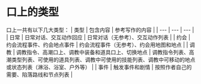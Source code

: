 # 口上的类型
口上一共有以下几大类型：
| 类型 | 包含内容 | 参考写作的内容 |
| --- | --- | --- |
| 日常 | 日常对话、交互动作回应 | 日常对话（无参考）、交互动作列表 |
| 约会 | 约会流程事件、约会地点事件 | 约会流程事件（无参考）、约会用地图和地点 |
| 调教 | 调教指令、高潮口上、调教中装备和道具口上、切换地点 | 调教指令列表、高潮类型列表、可使用的道具列表、调教中可使用的技能列表、调教中可移动的地点或状态列表（淋浴、浴室、户外等） |
| 事件 | 触发事件和剧情 | 按照作者自己的需要、陷落路线和节点列表 |